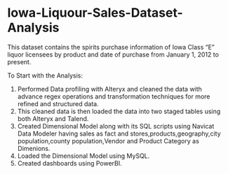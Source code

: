 # Iowa-Liquour-Sales-Dataset-Analysis
This dataset contains the spirits purchase information of Iowa Class “E” liquor licensees by product and date of purchase from January 1, 2012 to present.

To Start with the Analysis:
1. Performed Data profiling with Alteryx and cleaned the data with advance regex operations and transformation techniques for more refined and structured data.
2. This cleaned data is then loaded the data into two staged tables using both Alteryx and Talend.
3. Created Dimensional Model along with its SQL scripts using Navicat Data Modeler having sales as fact and stores,products,geography,city population,county population,Vendor and 
   Product Category  as Dimenions.
4. Loaded the Dimensional Model using MySQL.
5. Created dashboards using PowerBI.
